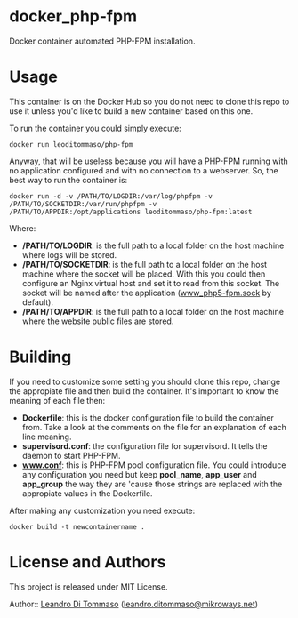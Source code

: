 # docker_php-fpm

Docker container automated PHP-FPM installation.

# Usage

This container is on the Docker Hub so you do not need to clone this repo
to use it unless you'd like to build a new container based on this one.

To run the container you could simply execute:

```
docker run leoditommaso/php-fpm
```

Anyway, that will be useless because you will have a PHP-FPM running with
no application configured and with no connection to a webserver. So, the 
best way to run the container is:

```
docker run -d -v /PATH/TO/LOGDIR:/var/log/phpfpm -v /PATH/TO/SOCKETDIR:/var/run/phpfpm -v /PATH/TO/APPDIR:/opt/applications leoditommaso/php-fpm:latest
```

Where:

* **/PATH/TO/LOGDIR**: is the full path to a local folder on the host machine
  where logs will be stored.
* **/PATH/TO/SOCKETDIR**: is the full path to a local folder on the host machine
  where the socket will be placed. With this you could then configure an Nginx
  virtual host and set it to read from this socket. The socket will be named
  after the application (www_php5-fpm.sock by default).
* **/PATH/TO/APPDIR**: is the full path to a local folder on the host machine where
  the website public files are stored.

# Building

If you need to customize some setting you should clone this repo, change the appropiate
file and then build the container. It's important to know the meaning of each file then:

* **Dockerfile**: this is the docker configuration file to build the container from. Take a
  look at the comments on the file for an explanation of each line meaning.
* **supervisord.conf**: the configuration file for supervisord. It tells the daemon to start
  PHP-FPM.
* **www.conf**: this is PHP-FPM pool configuration file. You could introduce any configuration
  you need but keep **pool_name**, **app_user** and **app_group** the way they are
  'cause those strings are replaced with the appropiate values in the Dockerfile.

After making any customization you need execute:

```
docker build -t newcontainername .
```

# License and Authors

This project is released under MIT License.

Author:: [Leandro Di Tommaso](http://leoditommaso.io) 
(<leandro.ditommaso@mikroways.net>)
